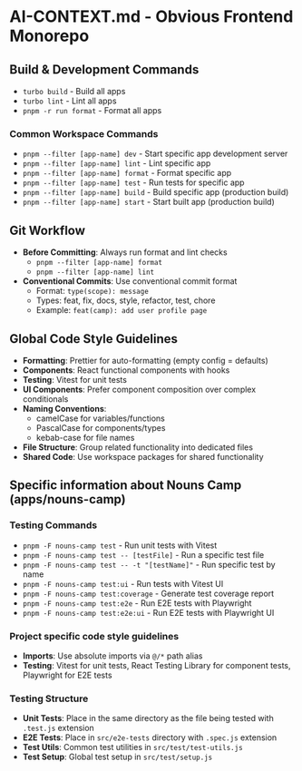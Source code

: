 # AI-CONTEXT.md - Obvious Frontend Monorepo

## Build & Development Commands

- `turbo build` - Build all apps
- `turbo lint` - Lint all apps
- `pnpm -r run format` - Format all apps

### Common Workspace Commands

- `pnpm --filter [app-name] dev` - Start specific app development server
- `pnpm --filter [app-name] lint` - Lint specific app
- `pnpm --filter [app-name] format` - Format specific app
- `pnpm --filter [app-name] test` - Run tests for specific app
- `pnpm --filter [app-name] build` - Build specific app (production build)
- `pnpm --filter [app-name] start` - Start built app (production build)

## Git Workflow

- **Before Committing**: Always run format and lint checks
  - `pnpm --filter [app-name] format`
  - `pnpm --filter [app-name] lint`
- **Conventional Commits**: Use conventional commit format
  - Format: `type(scope): message`
  - Types: feat, fix, docs, style, refactor, test, chore
  - Example: `feat(camp): add user profile page`

## Global Code Style Guidelines

- **Formatting**: Prettier for auto-formatting (empty config = defaults)
- **Components**: React functional components with hooks
- **Testing**: Vitest for unit tests
- **UI Components**: Prefer component composition over complex conditionals
- **Naming Conventions**:
  - camelCase for variables/functions
  - PascalCase for components/types
  - kebab-case for file names
- **File Structure**: Group related functionality into dedicated files
- **Shared Code**: Use workspace packages for shared functionality

## Specific information about Nouns Camp (apps/nouns-camp)

### Testing Commands

- `pnpm -F nouns-camp test` - Run unit tests with Vitest
- `pnpm -F nouns-camp test -- [testFile]` - Run a specific test file
- `pnpm -F nouns-camp test -- -t "[testName]"` - Run specific test by name
- `pnpm -F nouns-camp test:ui` - Run tests with Vitest UI
- `pnpm -F nouns-camp test:coverage` - Generate test coverage report
- `pnpm -F nouns-camp test:e2e` - Run E2E tests with Playwright
- `pnpm -F nouns-camp test:e2e:ui` - Run E2E tests with Playwright UI

### Project specific code style guidelines

- **Imports**: Use absolute imports via `@/*` path alias
- **Testing**: Vitest for unit tests, React Testing Library for component tests, Playwright for E2E tests

### Testing Structure

- **Unit Tests**: Place in the same directory as the file being tested with `.test.js` extension
- **E2E Tests**: Place in `src/e2e-tests` directory with `.spec.js` extension
- **Test Utils**: Common test utilities in `src/test/test-utils.js`
- **Test Setup**: Global test setup in `src/test/setup.js`
